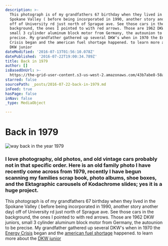 ```yaml
---
description: >-
  This photograph is of my grandfathers 67 birthday when they lived in the
  Spokane Valley ( before being incorporated in 1990, another story another day)
  off of University rd just north of Sprague ave. See those cars in the
  background, the ones I pointed to with red arrows. Those are 1962 DKW juniors,
  small 3 cylinder aluminum block motor from Germany, the autounion to be
  precise. My grandfather gathered up several DKW’s when in 1970 the Energy
  Crisis began and the american fuel shortage happened. to learn more about the
  DKW junior
dateModified: '2016-07-13T01:56:10.078Z'
datePublished: '2016-07-22T19:00:34.789Z'
title: Back in 1979
author: []
isBasedOnUrl: >-
  https://the-grid-user-content.s3-us-west-2.amazonaws.com/43b7abe8-58ae-483a-aee0-0a28f4e2b1be.jpg
starred: false
sourcePath: _posts/2016-07-22-back-in-1979.md
inFeed: true
hasPage: false
inNav: false
_type: MediaObject

---
```

# Back in 1979
![way back in the year 1979](https://s3-us-west-2.amazonaws.com/the-grid-img/p/2ccccf18749bfbc2073ac50aae1d6be7519fd4d9.jpg)

### I love photography, old photos, and old vintage cars probably not in that specific order. Here is an old family photo I have recently come across from 1979, recently I have begun scanning my families scrap book, photo albums, shoe boxes, and the Ektagraphic carousels of Kodachrome slides; yes it is a huge project.

This photograph is of my grandfathers 67 birthday when they lived in the Spokane Valley ( before being incorporated in 1990, another story another day) off of University rd just north of Sprague ave. See those cars in the background, the ones I pointed to with red arrows. Those are 1962 DKW juniors, small 3 cylinder aluminum block motor from Germany, the autounion to be precise. My grandfather gathered up several DKW's when in 1970 the [Energy Crisis][0] began and the [american fuel shortage][1] happened. to learn more about the [DKW junior][2]

[0]: http://www.history.com/topics/energy-crisis "Energy Crisis"
[1]: http://bancroft.berkeley.edu/ROHO/projects/debt/oilcrisis.html "american fuel shortage"
[2]: https://en.wikipedia.org/wiki/DKW_Junior "DKW junior"